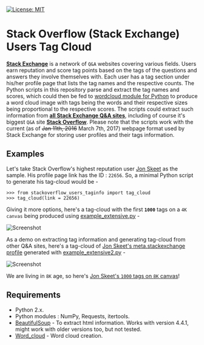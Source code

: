 [![License: MIT](https://img.shields.io/badge/License-MIT-yellow.svg)](https://opensource.org/licenses/MIT)

# Stack Overflow (Stack Exchange) Users Tag Cloud
[**Stack Exchange**](http://stackexchange.com/) is a network of `Q&A` websites covering various fields. Users earn reputation and score tag points based on the tags of the questions and answers they involve themselves with. Each user has a tag section under his/her profile page that lists the tag names and the respective counts. The Python scripts in this repository parse and extract the tag names and scores, which could then be fed to [wordcloud module for Python](https://github.com/amueller/word_cloud) to produce a word cloud image with tags being the words and their respective sizes being proportional to the respective scores. The scripts could extract such information from [**all Stack Exchange Q&A sites**](http://stackexchange.com/sites), including of course it's biggest `Q&A` site 
[**Stack Overflow**](http://stackoverflow.com/). Please note that the scripts work with the current (as of <s>Jan 11th, 2016</s> March 7th, 2017) webpage format used by Stack Exchange for storing user profiles and their tags information.

## Examples

Let's take Stack Overflow's highest reputation user [Jon Skeet](http://stackoverflow.com/users/22656/jon-skeet) as the sample. His profile page link has the ID : `22656`. So, a minimal Python script to generate his tag-cloud would be -

	>>> from stackoverflow_users_taginfo import tag_cloud
	>>> tag_cloud(link = 22656)

Giving it more options, here's a tag-cloud with the first **`1000`** tags on a `4K canvas` being produced using [example_extensive.py](https://github.com/droyed/stackoverflow_tag_cloud/blob/master/example_extensive.py) -

![Screenshot](https://raw.githubusercontent.com/droyed/stackoverflow_tag_cloud/master/example_output/example_extensive_output.png)

As a demo on extracting tag information and generating tag-cloud from other Q&A sites, here's a tag-cloud of [Jon Skeet's meta.stackexchange profile](http://meta.stackexchange.com/users/22656) generated with  [example_extensive2.py](https://github.com/droyed/stackoverflow_tag_cloud/blob/master/example_extensive2.py) -

![Screenshot](https://raw.githubusercontent.com/droyed/stackoverflow_tag_cloud/master/example_output/example_extensive2_output.png)

We are living in `8K` age, so here's [Jon Skeet's `1000` tags on `8K` canvas](https://raw.githubusercontent.com/droyed/stackoverflow_tag_cloud/master/example_output/8K.png)!

## Requirements
* Python 2.x.
* Python modules : NumPy, Requests, itertools.
* [BeautifulSoup](http://www.crummy.com/software/BeautifulSoup/) - To extract html information. Works with version 4.4.1, might work with older versions too, but not tested. 
* [Word_cloud](https://github.com/amueller/word_cloud) - Word cloud creation.
